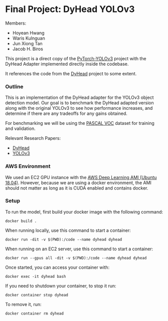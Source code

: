 # Final Project: DyHead YOLOv3

Members:
-	Hoyean Hwang
-	Waris Kulnguan
-	Jun Xiong Tan
-	Jacob H. Biros

This project is a direct copy of the [PyTorch-YOLOv3](https://github.com/eriklindernoren/PyTorch-YOLOv3) project with the DyHead Adapter implemented directly inside the codebase.

It references the code from the [DyHead](https://github.com/microsoft/DynamicHead/tree/master/dyhead) project to some extent.

### Outline

This is an implementation of the DyHead adapter for the YOLOv3 object detection model.  Our goal is to benchmark the DyHead adapted version along with the original YOLOv3 to see how performance increases, and determine if there are any tradeoffs for any gains obtained.

For benchmarking we will be using the [PASCAL VOC](http://host.robots.ox.ac.uk/pascal/VOC/) dataset for training and validation.

Relevant Research Papers:

- [DyHead](https://arxiv.org/pdf/2106.08322v1.pdf)
- [YOLOv3](https://arxiv.org/pdf/1804.02767.pdf)

### AWS Environment

We used an EC2 GPU instance with the [AWS Deep Learning AMI (Ubuntu 18.04)](https://aws.amazon.com/marketplace/pp/prodview-x5nivojpquy6y).
However, because we are using a docker environment, the AMI should not matter as long as it is CUDA enabled and contains docker.

### Setup

To run the model, first build your docker image with the following command:

```
docker build .
```

When running locally, use this command to start a container:

```
docker run -dit -v $(PWD):/code --name dyhead dyhead
```

When running on an EC2 server, use this command to start a container:

```
docker run --gpus all -dit -v $(PWD):/code --name dyhead dyhead
```

Once started, you can access your container with:

```
docker exec -it dyhead bash
```

If you need to shutdown your container, to stop it run:

```
docker container stop dyhead
```

To remove it, run:

```
docker container rm dyhead
```

